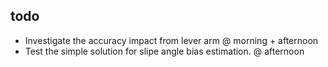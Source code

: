 ## todo
- Investigate the accuracy impact from lever arm  @ morning + afternoon
- Test the simple solution for slipe angle bias estimation.  @ afternoon
